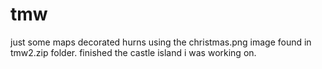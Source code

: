 # tmw
just some maps
decorated hurns using the christmas.png image found in tmw2.zip folder.
finished the castle island i was working on. 

